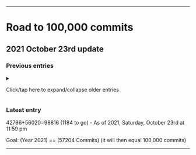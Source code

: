 
***

# Road to 100,000 commits

## 2021 October 23rd update

### Previous entries

<details><summary><p>Click/tap here to expand/collapse older entries</p></summary>

42796+54602=97398 (2602 to go) - As of 2021 Friday October 15th at 5:39 pm

42796+54623=97419 (2581 to go) - As of 2021 Friday October 15th at 8:58 pm

42796+54647=97443 (2557 to go) - As of 2021 Saturday October 16th at 11:59 pm

42796+54785=97581 (2419 to go) - As of 2021, Sunday, October 17th at 11:59 pm

42796+54992=97788 (2202 to go) - As of 2021, Monday, October 18th at 11:59 pm

42796+55252=98048 (1952 to go) - As of 2021, Tuesday, October 19th at 11:59 pm

42796+55422=98218 (1782 to go) - As of 2021, Wednesday, October 20th at 11:59 pm

42796+55632=98428 (1572 to go) - As of 2021, Thursday, October 21st at 11:59 pm

42796+55834=98630 (1370 to go) - As of 2021, Friday, October 22nd at 11:59 pm

</details>

### Latest entry

42796+56020=98816 (1184 to go) - As of 2021, Saturday, October 23rd at 11:59 pm

Goal: (Year 2021) == (57204 Commits) (it will then equal 100,000 commits)

***

